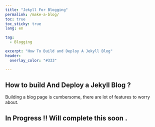 ```yaml
---
title: "Jekyll For Blogging"
permalink: /make-a-blog/
toc: true
toc_sticky: true
lang: en

tag:
  - Blogging

excerpt: "How To Build and Deploy A Jekyll Blog"
header:
  overlay_color: "#333"

---
```


## How to build And Deploy a Jekyll Blog ?

Building a blog page is cumbersome, there are lot of features to worry about.

## In Progress !! Will complete this soon .
